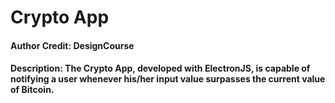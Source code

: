 # Crypto App

#### Author Credit: DesignCourse
#### Description: The Crypto App, developed with ElectronJS, is capable of notifying a user whenever his/her input value surpasses the current value of Bitcoin.
